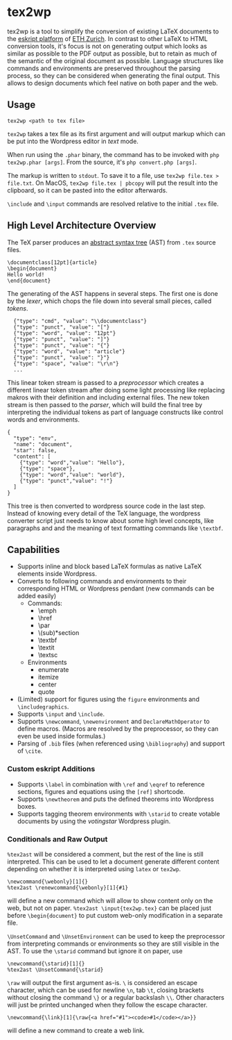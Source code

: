 # tex2wp

tex2wp is a tool to simplify the conversion of existing LaTeX documents to the [eskript platform](https://eskript.ethz.ch/) of [ETH Zurich](https://www.ethz.ch/). In contrast to other LaTeX to HTML conversion tools, it's focus is not on generating output which looks as similar as possible to the PDF output as possible, but to retain as much of the semantic of the original document as possible. Language structures like commands and environments are preserved throughout the parsing process, so they can be considered when generating the final output. This allows to design documents which feel native on both paper and the web.

## Usage

    tex2wp <path to tex file>

`tex2wp` takes a tex file as its first argument and will output markup which can be put into the Wordpress editor in *text* mode.

When run using the `.phar` binary, the command has to be invoked with `php tex2wp.phar [args]`. From the source, it's `php convert.php [args]`.

The markup is written to `stdout`. To save it to a file, use `tex2wp file.tex > file.txt`. On MacOS, `tex2wp file.tex | pbcopy` will put the result into the clipboard, so it can be pasted into the editor afterwards.

`\include` and `\input` commands are resolved relative to the initial `.tex` file.

## High Level Architecture Overview

The TeX parser produces an [abstract syntax tree](https://en.wikipedia.org/wiki/Abstract_syntax_tree) (AST) from `.tex` source files. 

    \documentclass[12pt]{article}
    \begin{document}
    Hello world!
    \end{document}

The generating of the AST happens in several steps. The first one is done by the *lexer*, which chops the file down into several small pieces, called *tokens*.

      {"type": "cmd", "value": "\\documentclass"}
      {"type": "punct", "value": "["}
      {"type": "word", "value": "12pt"}
      {"type": "punct", "value": "]"}
      {"type": "punct", "value": "{"}
      {"type": "word", "value": "article"}
      {"type": "punct", "value": "}"}
      {"type": "space", "value": "\r\n"}
      ...

This linear token stream is passed to a *preprocessor* which creates a different linear token stream after doing some light processing like replacing makros with their definition and including external files. The new token stream is then passed to the *parser*, which will build the final tree by interpreting the individual tokens as part of language constructs like control words and environments. 

    {
      "type": "env",
      "name": "document",
      "star": false,
      "content": [
        {"type": "word","value": "Hello"},
        {"type": "space"},
        {"type": "word","value": "world"},
        {"type": "punct","value": "!"}
      ]
    }

This tree is then converted to wordpress source code in the last step. Instead of knowing every detail of the TeX language, the wordpress converter script just needs to know about some high level concepts, like paragraphs and and the meaning of text formatting commands like `\textbf`. 

## Capabilities

* Supports inline and block based LaTeX formulas as native LaTeX elements inside Wordpress. 
* Converts to following commands and environments to their corresponding HTML or Wordpress pendant (new commands can be added easily)
    * Commands:
        * \emph
        * \href
        * \par
        * \\(sub)*section
        * \textbf
        * \textit
        * \textsc
    * Environments
        * enumerate
        * itemize
        * center
        * quote
* (Limited) support for figures using the `figure` environments and `\includegraphics`.
* Supports `\input` and `\include`.
* Supports `\newcommand`, `\newenvironment` and `DeclareMathOperator` to define macros. (Macros are resolved by the preprocessor, so they can even be used inside formulas.)
* Parsing of `.bib` files (when referenced using `\bibliography`) and support of `\cite`.

### Custom eskript Additions

* Supports `\label` in combination with `\ref` and `\eqref` to reference sections, figures and equations using the `[ref]` shortcode.
* Supports `\newtheorem` and puts the defined theorems into Wordpress boxes.
* Supports tagging theorem environments with `\starid` to create votable documents by using the *votingstar* Wordpress plugin.

### Conditionals and Raw Output

`%tex2ast` will be considered a comment, but the rest of the line is still interpreted. This can be used to let a document generate different content depending on whether it is interpreted using `latex` or `tex2wp`.

    \newcommand{\webonly}[1]{}
    %tex2ast \renewcommand{\webonly}[1]{#1}

will define a new command which will allow to show content only on the web, but not on paper. `%tex2ast \input{tex2wp.tex}` can be placed just before `\begin{document}` to put custom web-only modification in a separate file. 

`\UnsetCommand` and `\UnsetEnvironment` can be used to keep the preprocessor from interpreting commands or environments so they are still visible in the AST. To use the `\starid` command but ignore it on paper, use

    \newcommand{\starid}[1]{}
    %tex2ast \UnsetCommand{\starid}

`\raw` will output the first argument as-is. `\` is considered an escape character, which can be used for newline `\n`, tab `\t`, closing brackets without closing the command `\}` or a regular backslash `\\`. Other characters will just be printed unchanged when they follow the escape character. 

    \newcommand{\link}[1]{\raw{<a href="#1"><code>#1</code></a>}}

will define a new command to create a web link. 
